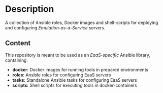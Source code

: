# Description

A collection of Ansible roles, Docker images and shell-scripts for
deploying and configuring *Emulation-as-a-Service* servers.


## Content

This repository is meant to be used as an *EaaS-specific* Ansible library, containing:
- **docker:** Docker images for running tools in prepared environments
- **roles:** Ansible roles for configuring EaaS servers
- **tasks:** Standalone Ansible tasks for configuring EaaS servers
- **scripts:** Shell scripts for executing tools in docker-containers
